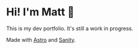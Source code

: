 # Hi! I'm Matt 📸

This is my dev portfolio. It's still a work in progress.

Made with [Astro](https://astro.build) and [Sanity](https://sanity.io).
